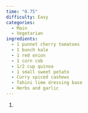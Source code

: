 ```yaml
---
time: "0.75"
difficulty: Easy
categories:
  - Main
  - Vegetarian
ingredients:
  - 1 punnet cherry tomatoes
  - 1 bunch kale
  - 1 red onion
  - 1 corn cob
  - 1/2 cup quinoa
  - 1 small sweet potato
  - Curry spiced cashews
  - Tahini lime dressing base
  - Herbs and garlic
---
```

1. 